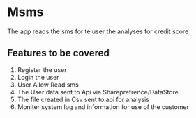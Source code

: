 # Msms

The app reads the sms for te user the analyses for credit score

## Features to be covered
1. Register the user
2. Login the user
3. User Allow Read sms
4. The User data sent to Api via Shareprefrence/DataStore
5. The file created in Csv sent to api for analysis
6. Moniter system log and information for use of the customer
